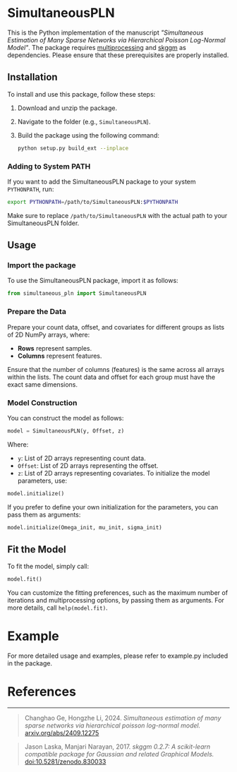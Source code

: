 # SimultaneousPLN

This is the Python implementation of the manuscript *"Simultaneous Estimation of Many Sparse Networks via Hierarchical Poisson Log-Normal Model"*. The package requires [multiprocessing](https://docs.python.org/3/library/multiprocessing.html) and [skggm](https://github.com/skggm/skggm) as dependencies. Please ensure that these prerequisites are properly installed.

## Installation

To install and use this package, follow these steps:

1. Download and unzip the package.
2. Navigate to the folder (e.g., `SimultaneousPLN`).
3. Build the package using the following command:

    ```bash
    python setup.py build_ext --inplace
    ```

### Adding to System PATH

If you want to add the SimultaneousPLN package to your system `PYTHONPATH`, run:

```bash
export PYTHONPATH=/path/to/SimultaneousPLN:$PYTHONPATH
```
Make sure to replace `/path/to/SimultaneousPLN` with the actual path to your SimultaneousPLN folder.

## Usage
### Import the package
To use the SimultaneousPLN package, import it as follows:
```python
from simultaneous_pln import SimultaneousPLN
```
### Prepare the Data

Prepare your count data, offset, and covariates for different groups as lists of 2D NumPy arrays, where:
- **Rows** represent samples.
- **Columns** represent features.

Ensure that the number of columns (features) is the same across all arrays within the lists. The count data and offset for each group must have the exact same dimensions.

### Model Construction

You can construct the model as follows:

```python
model = SimultaneousPLN(y, Offset, z)
```
Where:
- `y`: List of 2D arrays representing count data.
- `Offset`: List of 2D arrays representing the offset.
- `z`: List of 2D arrays representing covariates.
To initialize the model parameters, use:

```python
model.initialize()
```
If you prefer to define your own initialization for the parameters, you can pass them as arguments:
```python
model.initialize(Omega_init, mu_init, sigma_init)
```
## Fit the Model
To fit the model, simply call:
```python
model.fit()
```
You can customize the fitting preferences, such as the maximum number of iterations and multiprocessing options, by passing them as arguments. For more details, call `help(model.fit)`.

# Example
For more detailed usage and examples, please refer to example.py included in the package.

# References

--- 
>Changhao Ge, Hongzhe Li, 2024. _Simultaneous estimation of many sparse networks via hierarchical poisson log-normal model._ [arxiv.org/abs/2409.12275](https://arxiv.org/abs/2409.12275)

>Jason Laska, Manjari Narayan, 2017. _skggm 0.2.7: A scikit-learn compatible package for Gaussian and related Graphical Models._ [doi:10.5281/zenodo.830033](https://doi.org/10.5281/zenodo.830033)
